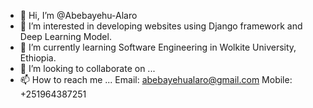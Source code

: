 - 👋 Hi, I’m @Abebayehu-Alaro
- 👀 I’m interested in developing websites using Django framework and Deep Learning Model.
- 🌱 I’m currently learning Software Engineering in Wolkite University, Ethiopia.
- 💞️ I’m looking to collaborate on ...
- 📫 How to reach me ...
Email: abebayehualaro@gmail.com
Mobile: +251964387251
<!---
Abebayehu-Alaro/Abebayehu-Alaro is a ✨ special ✨ repository because its `README.md` (this file) appears on your GitHub profile.
You can click the Preview link to take a look at your changes.
--->

